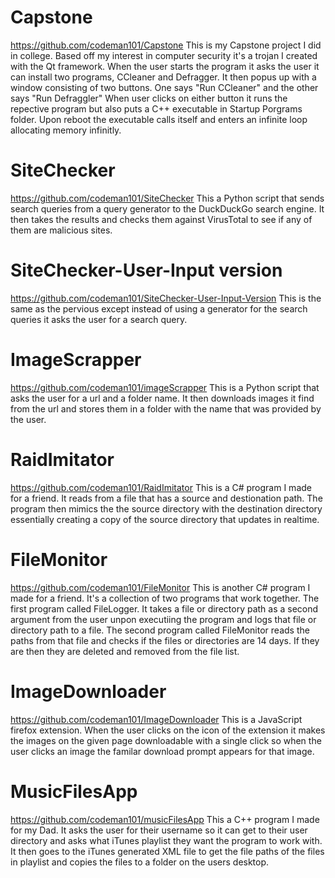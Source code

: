 
# Capstone
https://github.com/codeman101/Capstone This is my Capstone project I did in college. Based off my interest in computer security it's a trojan I created with the Qt framework. When the user starts the program it asks the user it can install two programs, CCleaner and Defragger. It then popus up with a window consisting of two buttons. One says "Run CCleaner" and the other says "Run Defraggler" When user clicks on either button it runs the repective program but also puts a C++ executable in Startup Porgrams folder.  Upon reboot the executable calls itself and enters an infinite loop allocating memory infinitly.
# SiteChecker
https://github.com/codeman101/SiteChecker This a Python script that sends search queries from a query generator to the DuckDuckGo search engine. It then takes the results and checks them against VirusTotal to see if any of them are malicious sites.
# SiteChecker-User-Input version
https://github.com/codeman101/SiteChecker-User-Input-Version This is the same as the pervious except instead of using a generator for the search queries it asks the user for a search query.
# ImageScrapper
https://github.com/codeman101/imageScrapper This is a Python script that asks the user for a url and a folder name. It then downloads images it find from the url and stores them in a folder with the name that was provided by the user.
# RaidImitator
https://github.com/codeman101/RaidImitator This is a C# program I made for a friend. It reads from a file that has a source and destionation path. The program then mimics the the source directory with the destination directory essentially creating a copy of the source directory that updates in realtime.
# FileMonitor
https://github.com/codeman101/FileMonitor This is another C# program I made for a friend. It's a collection of two programs that work together. The first program called FileLogger. It takes a file or directory path as a second argument from the user unpon executiing the program and logs that file or directory path to a file. The second program called FileMonitor reads the paths from that file and checks if the files or directories are 14 days. If they are then they are deleted and removed from the file list.
# ImageDownloader
https://github.com/codeman101/ImageDownloader This is a JavaScript firefox extension. When the user clicks on the icon of the extension it makes the images on the given page downloadable with a single click so when the user clicks an image the familar download prompt appears for that image. 
# MusicFilesApp
https://github.com/codeman101/musicFilesApp This a C++ program I made for my Dad. It asks the user for their username so it can get to their user directory and asks what iTunes playlist they want the program to work with. It then goes to the iTunes generated XML file to get the file paths of the files in playlist and copies the files to a folder on the users desktop.
